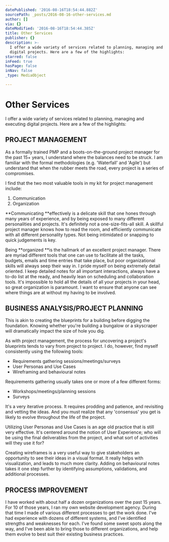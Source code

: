 ```yaml
---
datePublished: '2016-08-16T18:54:44.882Z'
sourcePath: _posts/2016-08-16-other-services.md
author: []
via: {}
dateModified: '2016-08-16T18:54:44.385Z'
title: Other Services
publisher: {}
description: >-
  I offer a wide variety of services related to planning, managing and executing
  digital projects. Here are a few of the highlights:
starred: false
inFeed: true
hasPage: false
inNav: false
_type: MediaObject

---
```

# **Other Services**

I offer a wide variety of services related to planning, managing and executing digital projects. Here are a few of the highlights:

## **PROJECT MANAGEMENT**

As a formally trained PMP and a boots-on-the-ground project manager for the past 15+ years, I understand where the balances need to be struck. I am familiar with the formal methodologies (e.g. 'Waterfall' and 'Agile') but understand that when the rubber meets the road, every project is a series of compromises.

I find that the two most valuable tools in my kit for project management include:

1. Communication
2. Organization

**Communicating **effectively is a delicate skill that one hones through many years of experience, and by being exposed to many different personalities and projects. It's definitely not a one-size-fits-all skill. A skillful project manager knows how to read the room, and efficiently communicate with all different personality types. Not being intimidated or snapping to quick judgements is key.

Being **organized **is the hallmark of an excellent project manager. There are myriad different tools that one can use to facilitate all the tasks, budgets, emails and time entries that take place, but poor organizational skills will always seep their way in. I pride myself on being extremely detail oriented. I keep detailed notes for all important interactions, always have a to-do list at the ready, and heavily lean on scheduling and collaboration tools. It's impossible to hold all the details of all your projects in your head, so great organization is paramount. I want to ensure that anyone can see where things are at without my having to be involved.

## **BUSINESS ANALYSIS/PROJECT PLANNING**

This is akin to creating the blueprints for a building before digging the foundation. Knowing whether you're building a bungalow or a skyscraper will dramatically impact the size of hole you dig.

As with project management, the process for uncovering a project's blueprints tends to vary from project to project. I do, however, find myself consistently using the following tools:

* Requirements gathering sessions/meetings/surveys
* User Personas and Use Cases
* Wireframing and behavioural notes

Requirements gathering usually takes one or more of a few different forms:

* Workshops/meetings/planning sessions
* Surveys

It's a very iterative process. It requires prodding and patience, and revisiting and vetting the ideas. And you must realize that any 'consensus' you get is likely to evolve throughout the life of the project.

Utilizing User Personas and Use Cases is an age old practice that is still very effective. It's centered around the notion of User Experience; who will be using the final deliverables from the project, and what sort of activities will they use it for?

Creating wireframes is a very useful way to give stakeholders an opportunity to see their ideas in a visual format. It really helps with visualization, and leads to much more clarity. Adding on behavioural notes takes it one step further by identifying assumptions, validations, and additional processes.

## **PROCESS IMPROVEMENT**

I have worked with about half a dozen organizations over the past 15 years. For 10 of those years, I ran my own website development agency. During that time I made of various different processes to get the work done. I've had experience with dozens of different systems, and I've identified strengths and weaknesses for each. I've found some sweet spots along the way, and I've been able to bring those to different organizations, and help them evolve to best suit their existing business practices.